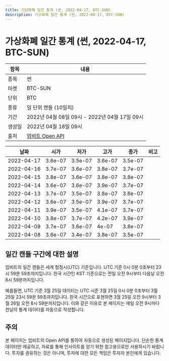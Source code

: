 ```yaml
---
title: 가상화폐 일간 통계 (썬, 2022-04-17, BTC-SUN)
description: 가상화폐 일간 통계 (썬, 2022-04-17, BTC-SUN)
---
```



가상화폐 일간 통계 (썬, 2022-04-17, BTC-SUN)
===

|항목|내용|
|--|--|
|종목|썬|
|마켓|BTC-SUN|
|단위|BTC|
|종류|일 단위 캔들 (10일치)|
|기간|2022년 04월 08일 09시 - 2022년 04월 17일 09시|
|생성일|2022년 04월 18일 09시|
|출처|[업비트 Open API](https://docs.upbit.com)|


|날짜|시가|저가|고가|종가|비고|
|--|--|--|--|--|--|
|2022-04-17|3.6e-07|3.5e-07|3.6e-07|3.5e-07|    |
|2022-04-16|3.7e-07|3.6e-07|3.8e-07|3.7e-07|    |
|2022-04-15|3.8e-07|3.6e-07|3.8e-07|3.8e-07|    |
|2022-04-14|3.6e-07|3.6e-07|3.9e-07|3.7e-07|    |
|2022-04-13|3.7e-07|3.5e-07|3.8e-07|3.6e-07|    |
|2022-04-12|3.6e-07|3.5e-07|3.9e-07|3.7e-07|    |
|2022-04-11|3.9e-07|3.5e-07|4.1e-07|3.7e-07|    |
|2022-04-10|3.8e-07|3.7e-07|4.2e-07|3.9e-07|    |
|2022-04-09|3.7e-07|3.6e-07|4e-07|3.8e-07|    |
|2022-04-08|3.6e-07|3.4e-07|3.8e-07|3.5e-07|    |


일간 캔들 구간에 대한 설명
---


업비트의 일간 캔들은 세계 협정시(UTC) 기준입니다. 
UTC 기준 0시 0분 0초부터 23시 59분 59초까지입니다. 
한국 시간인 KST 기준으로는 전일 오전 9시부터 다음날 오전 8시 59분까지입니다. 


예를들면, UTC 기준 3월 25일 데이터는 UTC 시준 3월 25일 0시 0분 0초부터 3월 25일 23시 59분 59초까지입니다. 
한국 시간으로 표현하면 3월 25일 오전 9시부터 3월 26일 오전 8시 59분까지입니다. 
이와 같은 이유로 본 페이지는 매일 오전 9시마다 전날의 통계 데이터를 자동으로 작성합니다. 


주의
---


본 페이지는 업비트의 Open API를 통하여 자동으로 생성된 페이지입니다. 
단순한 통계 데이터만 제공하고, 자료를 통해 인사이트를 얻기 위한 참고용으로만 사용하시기 바랍니다. 
투자를 권유하는 것은 아니며, 투자에 대한 모든 책임은 투자자 본인에게 있습니다. 
